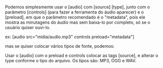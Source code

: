 Podemos simplesmente usar o [audio] com [source] [type],  junto com o parâmetro [controls] (para fazer a ferramenta do áudio aparecer) e o [preload], em que o parâmetro recomendado é o "metadata", pois ele mostra as minutagens do áudio mas sem baixa-lo por completo, só se o usuário quiser ouvi-lo.

ex: [audio src="midia/audio.mp3" controls preload="metadata"]

mas se quiser colocar vários tipos de fonte, podemos:

Usar o [audio] com o preload e controls
colocar as tags [source], e alterar o type conforme o tipo do arquivo. Os tipos são: MP3, OGG e WAV.